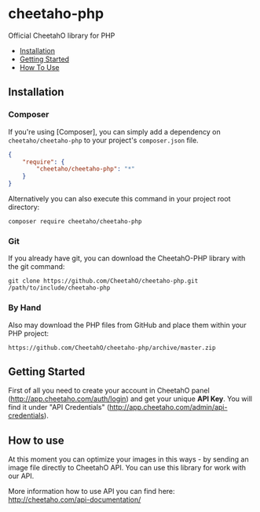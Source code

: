 # cheetaho-php
Official CheetahO library for PHP

* [Installation](#installation)
* [Getting Started](#getting-started)
* [How To Use](#how-to-use)

## Installation
### Composer

If you're using [Composer], you can simply add a dependency on `cheetaho/cheetaho-php` to your project's `composer.json` file.
```json
{
    "require": {
        "cheetaho/cheetaho-php": "*"
    }
}
```

Alternatively you can also execute this command in your project root directory:

```
composer require cheetaho/cheetaho-php
```

### Git

If you already have git, you can download the CheetahO-PHP library with the git command:

```
git clone https://github.com/CheetahO/cheetaho-php.git /path/to/include/cheetaho-php
```

### By Hand

Also may download the PHP files from GitHub and place them within your PHP project:

```
https://github.com/CheetahO/cheetaho-php/archive/master.zip
```

## Getting Started

First of all you need to create your account in CheetahO panel (http://app.cheetaho.com/auth/login) and get your unique **API Key**. You will find it under "API Credentials" (http://app.cheetaho.com/admin/api-credentials).

## How to use

At this moment you can optimize your images in this ways - by sending an image file directly to CheetahO API. You can use this library for work with our API.


More information how to use API you can find here: http://cheetaho.com/api-documentation/

